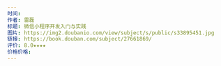 ```yaml
---
时间: 
作者: 雷磊
标题: 微信小程序开发入门与实践
图片: https://img2.doubanio.com/view/subject/s/public/s33895451.jpg
链接: https://book.douban.com/subject/27661869/
评价: 8.0★★★★
价格价格:
---
```

